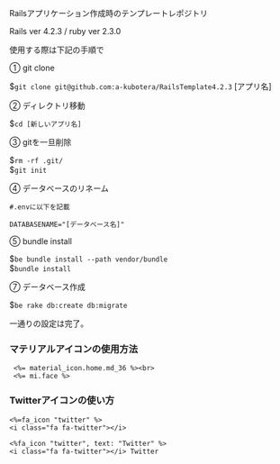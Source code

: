 Railsアプリケーション作成時のテンプレートレポジトリ　

Rails ver 4.2.3 / ruby ver 2.3.0

使用する際は下記の手順で

① git clone

$`git clone git@github.com:a-kubotera/RailsTemplate4.2.3` [アプリ名]

② ディレクトリ移動

$`cd [新しいアプリ名]`

③ gitを一旦削除

$`rm -rf .git/`<br>
$`git init`

④ データベースのリネーム

~~~
#.envに以下を記載

DATABASENAME="[データベース名]"
~~~

⑤ bundle install

$`be bundle install --path vendor/bundle`<br>
$`bundle install`

⑦ データベース作成

$`be rake db:create db:migrate`

一通りの設定は完了。

### マテリアルアイコンの使用方法<br>
~~~
 <%= material_icon.home.md_36 %><br>
 <%= mi.face %>
~~~

### Twitterアイコンの使い方
~~~
<%=fa_icon "twitter" %>
<i class="fa fa-twitter"></i>

<%fa_icon "twitter", text: "Twitter" %>
<i class="fa fa-twitter"></i> Twitter
~~~
